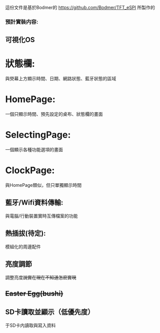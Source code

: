 這份文件是基於Bodmer的 https://github.com/Bodmer/TFT_eSPI 所製作的
### 預計實裝内容:
## 可視化OS
# 狀態欄:
  與熒幕上方顯示時間、日期、網路狀態、藍牙狀態的區域
# HomePage:
  一個只顯示時間、預先設定的桌布、狀態欄的畫面
# SelectingPage:
  一個顯示各種功能選項的畫面
# ClockPage:
  與HomePage類似，但只單獨顯示時間
## 藍牙/Wifi資料傳輸:
  與電腦/行動裝置實時互傳檔案的功能
## 熱插拔(待定):
  模組化的周邊配件
## 亮度調節
  調整亮度~~說實在現在不知道怎麽實現~~
## ~~Easter Egg(bushi)~~

## SD卡讀取並顯示（低優先度）
  于SD卡内讀取與寫入資料

